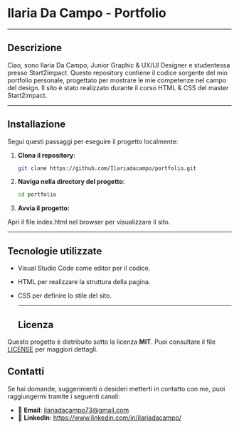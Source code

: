 #  Ilaria Da Campo - Portfolio
---
## Descrizione
Ciao, sono Ilaria Da Campo, Junior Graphic & UX/UI Designer e studentessa presso Start2impact. Questo repository contiene il codice sorgente del mio portfolio personale, progettato per mostrare le mie competenze nel campo del design. Il sito è stato realizzato durante il corso HTML & CSS del master Start2impact.

---
## Installazione

Segui questi passaggi per eseguire il progetto localmente:

1. **Clona il repository**:
   ```bash
   git clone https://github.com/Ilariadacampo/portfolio.git
   ```

2.  **Naviga nella directory del progetto**:
    ```bash
    cd portfolio
    ```
    
3. **Avvia il progetto:**
   
Apri il file index.html nel browser per visualizzare il sito.

   --- 
## Tecnologie utilizzate
- Visual Studio Code come editor per il codice. 
- HTML per realizzare la struttura della pagina.
- CSS per definire lo stile del sito.

  ---
  ## Licenza

Questo progetto è distribuito sotto la licenza **MIT**. Puoi consultare il file [LICENSE](LICENSE) per maggiori dettagli.

## Contatti

Se hai domande, suggerimenti o desideri metterti in contatto con me, puoi raggiungermi tramite i seguenti canali:

- 📧 **Email**: ilariadacampo73@gmail.com
- 💼 **LinkedIn**: https://www.linkedin.com/in/ilariadacampo/




